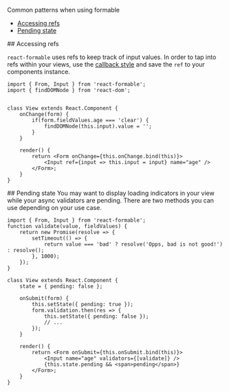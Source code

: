 Common patterns when using formable

- [Accessing refs](#refs)
- [Pending state](#pending)


<div id="refs" />
## Accessing refs

`react-formable` uses refs to keep track of input values. In order to tap into refs within your views, use the [callback style](https://facebook.github.io/react/docs/more-about-refs.html#the-ref-callback-attribute) and save the `ref` to your components instance.

```
import { From, Input } from 'react-formable';
import { findDOMNode } from 'react-dom';


class View extends React.Component {
    onChange(form) {
        if(form.fieldValues.age === 'clear') {
            findDOMNode(this.input).value = '';
        }
    }

    render() {
        return <Form onChange={this.onChange.bind(this)}>
            <Input ref={input => this.input = input} name="age" />
        </Form>;
    }
}
```


<div id="pending" />
## Pending state
You may want to display loading indicators in your view while your async validators are pending. There are two methods you can use depending on your use case.

```
import { From, Input } from 'react-formable';
function validate(value, fieldValues) {
    return new Promise(resolve => {
        setTimeout(() => {
            return value === 'bad' ? resolve('Opps, bad is not good!') : resolve();
        }, 1000);
    });
}

class View extends React.Component {
    state = { pending: false };

    onSubmit(form) {
        this.setState({ pending: true });
        form.validation.then(res => {
            this.setState({ pending: false });
            // ...
        });
    }

    render() {
        return <Form onSubmit={this.onSubmit.bind(this)}>
            <Input name="age" validators={[validate]} />
            {this.state.pending && <span>pending</span>}
        </Form>;
    }
}
```
